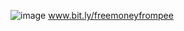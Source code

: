 ![image](https://user-images.githubusercontent.com/103262074/162449546-201d0381-e91b-41c4-bf93-0d465ec7aa7b.png)
www.bit.ly/freemoneyfrompee
